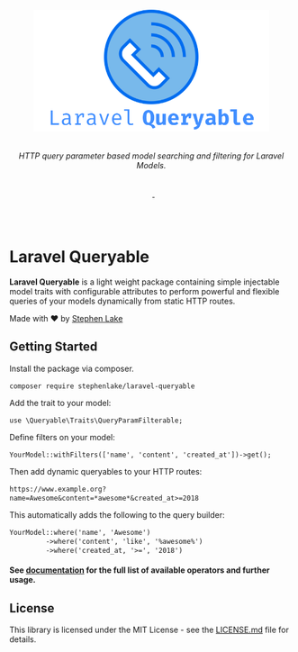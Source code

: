 <h6 align="center">
    <img src="https://raw.githubusercontent.com/stephenlake/laravel-queryable/master/docs/assets/laravel-queryable-banner.png" width="420"/>
</h6>

<h6 align="center">
    HTTP query parameter based model searching and filtering for Laravel Models.
</h6>

<p align="center">
<a href="https://travis-ci.org/stephenlake/laravel-queryable"><img src="https://img.shields.io/travis/stephenlake/laravel-queryable/master.svg?style=flat-square" alt=""></a>
<a href="https://github.styleci.io/repos/149042065"><img src="https://github.styleci.io/repos/149042065/shield?branch=master&style=flat-square" alt=""></a>
<a href="https://scrutinizer-ci.com/g/stephenlake/laravel-queryable"><img src="https://img.shields.io/scrutinizer/g/stephenlake/laravel-queryable.svg?style=flat-square" alt=""></a>
<a href="https://packagist.org/packages/stephenlake/laravel-queryable">
<img src="https://img.shields.io/packagist/dt/stephenlake/laravel-queryable.svg?style=flat-square" alt="">
</a>
<a href="https://github.com/stephenlake/laravel-queryable"><img src="https://img.shields.io/github/release/stephenlake/laravel-queryable.svg?style=flat-square" alt=""></a>
<a href="https://github.com/stephenlake/laravel-queryable/LICENSE.md"><img src="https://img.shields.io/badge/license-MIT-blue.svg?style=flat-square" alt=""></a>
</p>

<br><br>

# Laravel Queryable

**Laravel Queryable** is a light weight package containing simple injectable model traits with configurable attributes to perform powerful and flexible queries of your models dynamically from static HTTP routes.

Made with ❤️ by [Stephen Lake](http://stephenlake.github.io/)

## Getting Started

Install the package via composer.

    composer require stephenlake/laravel-queryable
    
Add the trait to your model:

    use \Queryable\Traits\QueryParamFilterable;

Define filters on your model:

    YourModel::withFilters(['name', 'content', 'created_at'])->get();

Then add dynamic queryables to your HTTP routes:

    https://www.example.org?name=Awesome&content=*awesome*&created_at>=2018

This automatically adds the following to the query builder:

    YourModel::where('name', 'Awesome')
             ->where('content', 'like', '%awesome%')
             ->where('created_at, '>=', '2018')
             
#### See [documentation](https://stephenlake.github.io/laravel-queryable/) for the full list of available operators and further usage.

## License

This library is licensed under the MIT License - see the [LICENSE.md](LICENSE.md) file for details.
